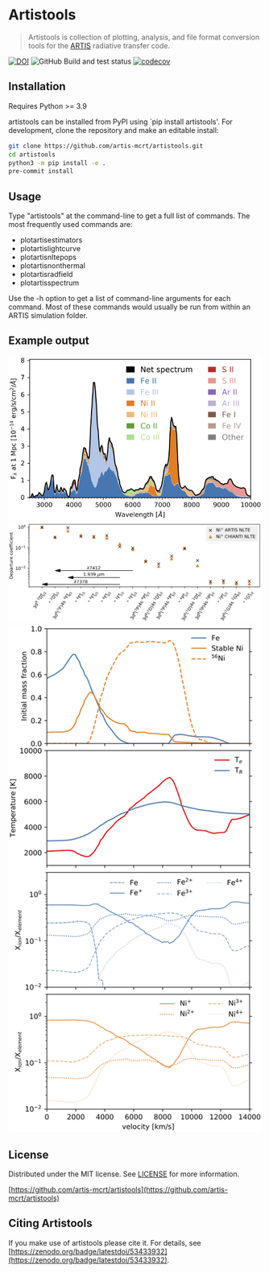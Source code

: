 # Artistools

> Artistools is collection of plotting, analysis, and file format conversion tools for the [ARTIS](https://github.com/artis-mcrt/artis) radiative transfer code.

[![DOI](https://zenodo.org/badge/53433932.svg)](https://zenodo.org/badge/latestdoi/53433932)
![GitHub Build and test status](https://github.com/artis-mcrt/artistools/workflows/Build%20and%20test/badge.svg)
[![codecov](https://codecov.io/gh/artis-mcrt/artistools/branch/main/graph/badge.svg?token=XFlarJqeZd)](https://codecov.io/gh/artis-mcrt/artistools)

## Installation
Requires Python >= 3.9

artistools can be installed from PyPI using `pip install artistools'. For development, clone the repository and make an editable install:
```sh
git clone https://github.com/artis-mcrt/artistools.git
cd artistools
python3 -m pip install -e .
pre-commit install
```

## Usage
Type "artistools" at the command-line to get a full list of commands. The most frequently used commands are:
- plotartisestimators
- plotartislightcurve
- plotartisnltepops
- plotartisnonthermal
- plotartisradfield
- plotartisspectrum

Use the -h option to get a list of command-line arguments for each command. Most of these commands would usually be run from within an ARTIS simulation folder.

## Example output

![Emission plot](https://github.com/artis-mcrt/artistools/raw/main/images/fig-emission.png)
![NLTE plot](https://github.com/artis-mcrt/artistools/raw/main/images/fig-nlte-Ni.png)
![Estimator plot](https://github.com/artis-mcrt/artistools/raw/main/images/fig-estimators.png)

## License
Distributed under the MIT license. See [LICENSE](https://github.com/artis-mcrt/artistools/blob/main/LICENSE) for more information.

[https://github.com/artis-mcrt/artistools](https://github.com/artis-mcrt/artistools)


## Citing Artistools

If you make use of artistools please cite it. For details, see [https://zenodo.org/badge/latestdoi/53433932](https://zenodo.org/badge/latestdoi/53433932).